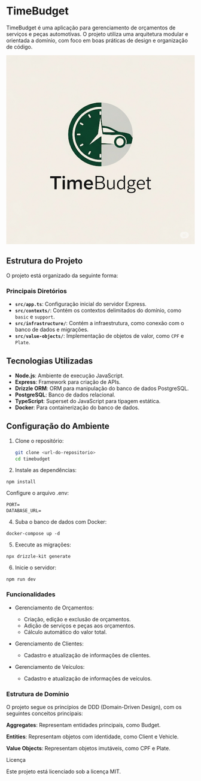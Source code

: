# TimeBudget

TimeBudget é uma aplicação para gerenciamento de orçamentos de serviços e peças automotivas. O projeto utiliza uma arquitetura modular e orientada a domínio, com foco em boas práticas de design e organização de código.

![alt text](image.png)

## Estrutura do Projeto

O projeto está organizado da seguinte forma:

### Principais Diretórios

- **`src/app.ts`**: Configuração inicial do servidor Express.
- **`src/contexts/`**: Contém os contextos delimitados do domínio, como `basic` e `support`.
- **`src/infrastructure/`**: Contém a infraestrutura, como conexão com o banco de dados e migrações.
- **`src/value-objects/`**: Implementação de objetos de valor, como `CPF` e `Plate`.

## Tecnologias Utilizadas

- **Node.js**: Ambiente de execução JavaScript.
- **Express**: Framework para criação de APIs.
- **Drizzle ORM**: ORM para manipulação do banco de dados PostgreSQL.
- **PostgreSQL**: Banco de dados relacional.
- **TypeScript**: Superset do JavaScript para tipagem estática.
- **Docker**: Para containerização do banco de dados.

## Configuração do Ambiente

1. Clone o repositório:

   ```bash
   git clone <url-do-repositorio>
   cd timebudget
   ```

2. Instale as dependências:

```shell
npm install
```

Configure o arquivo .env:

```.env
PORT=
DATABASE_URL=
```

4. Suba o banco de dados com Docker:

```shell
docker-compose up -d
```

5. Execute as migrações:

```shell
npx drizzle-kit generate
```

6. Inicie o servidor:

```shell
npm run dev
```

### Funcionalidades

- Gerenciamento de Orçamentos:

  - Criação, edição e exclusão de orçamentos.
  - Adição de serviços e peças aos orçamentos.
  - Cálculo automático do valor total.

- Gerenciamento de Clientes:

  - Cadastro e atualização de informações de clientes.

- Gerenciamento de Veículos:

  - Cadastro e atualização de informações de veículos.

### Estrutura de Domínio

O projeto segue os princípios de DDD (Domain-Driven Design), com os seguintes conceitos principais:

**Aggregates**: Representam entidades principais, como Budget.

**Entities**: Representam objetos com identidade, como Client e Vehicle.

**Value Objects**: Representam objetos imutáveis, como CPF e Plate.

Licença

Este projeto está licenciado sob a licença MIT.

